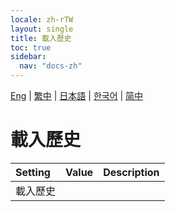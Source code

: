 ```yaml
---
locale: zh-rTW
layout: single
title: 載入歷史
toc: true
sidebar:
  nav: "docs-zh"
---
```

[Eng](/dancexr/menu/2025.4/chat/load_history) | [繁中](/tw/dancexr/menu/2025.4/chat/load_history) | [日本語](/jp/dancexr/menu/2025.4/chat/load_history) | [한국어](/kr/dancexr/menu/2025.4/chat/load_history) | [简中](/zh/dancexr/menu/2025.4/chat/load_history)

# 載入歷史



| Setting | Value | Description |
| :--- | --- | :--- |
| 載入歷史 || 

